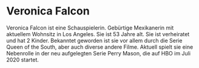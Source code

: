# Veronica Falcon

Veronica Falcon ist eine Schauspielerin. Gebürtige Mexikanerin mit aktuellem Wohnsitz in Los Angeles. Sie ist 53 Jahre alt. Sie ist verheiratet und hat 2 Kinder. Bekanntet geworden ist sie vor allem 
durch die Serie Queen of the South, aber auch diverse andere Filme. Aktuell spielt sie eine Nebenrolle in der neu aufgelegten Serie Perry Mason, die auf HBO im Juli 2020 startet. 